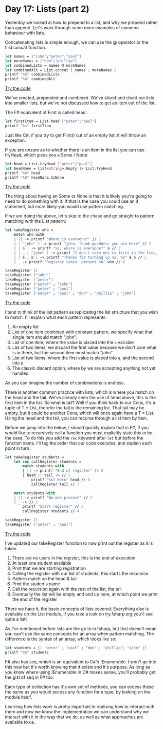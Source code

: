 # Day 17: Lists (part 2)

Yesterday we looked at how to prepend to a list, and why we prepend rather than append. Let's work through some more examples of common behaviour with lists.

Concatenating lists is simple enough, we can use the @ operator or the List.concat function.

```fsharp
let names = ["john";"peter";"paul"]
let moreNames = ["don";"phillip"]
let combinedLists = names @ moreNames
let combinedAlt = List.concat [ names ; moreNames ] 
printf "%A" combinedLists
printf "%A" combinedAlt
```
[Try the code](https://try.fsharp.org/#?code=DYUwLgBAdghgtiAzhAvBA2gIgFYHsAWUmA3JgA7ggBOJ5MArsJgLoCwAUKJHLlSAHLwkqDJgAmuIqTL4AlsGCyyLDlwgBjXHABGsqCDEAZWYjDI0sBMgACEHn0FXV4DVt36xAQWCQ0x0wB0mlDqMJDo0ELIxHa8AlEQzBAcZFR6YABmEJgApJ6Yrjp6Bv5mKWlQmdl5BZpFHt5gQA&html=DwCwLgtgNgfAsAKAAQqaApgQwCb2ag4CdMTJcMABwFp0BHAVwEsA3AXgCIBhAewDsw6AdQAqAT0roOSAMb9BAzoIAeYAPThoAbhkhMAJwDOJNgzAAzagA4OeQhqy5EhAEY9sYu6mBq3HvD6asEA&css=Q)

We've created, prepended and combined. We've sliced and diced our lists into smaller lists, but we've not discussed how to get an item out of the list.

The F# equivalent of First is called head:

```fsharp
let firstItem = List.head ["peter";"paul"]
printf "%s" firstItem
```

Just like C#, if you try to get First() out of an empty list, it will throw an exception.

If you are unsure as to whether there is an item in the list you can use tryHead, which gives you a Some / None:

```fsharp
let head = List.tryHead ["peter";"paul"]
let headNone = list<string>.Empty |> List.tryHead
printf "%A" head
printf "%b" headNone.IsNone
```
[Try the code](https://try.fsharp.org/#?code=DYUwLgBAFiCGAmEC8EAyBLAzmAdGATgJ4ASciA2gEQBWA9lAHaUDclA7usMJQLoCwAKFCQYCAHK0GIZBGBYwAHmz50DAOYA+HAFEAtgAcwhCAB8NaeXiKkEg-SoZgAZhEoBSAIKVoZOw+eubgBG3qLwElI4AJKYESBAA&html=DwCwLgtgNgfAsAKAAQqaApgQwCb2ag4CdMTJcMABwFp0BHAVwEsA3AXgCIBhAewDsw6AdQAqAT0roOSAMb9BAzoIAeYAPThoAbhkhMAJwDOJNgzAAzagA4OeQhqy5EhAEY9sYu6mBq3HvD6asEA&css=Q)

The thing about having an Some or None is that it is likely you're going to need to do something with it. If that is the case you could use an if statement, but more likely you would use pattern matching.

If we are doing the above, let's skip to the chase and go straight to pattern matching with the List pattern:

```fsharp
let takeRegister who =
    match who with
    | [] -> printf "Where is everyone?" // 1
    | [ "john" ] -> printf "john, thank goodness you are here" // 2
    | [ a ] -> printf "%s, where is everyone?" a // 3
    | [ _ ; "john" ] -> printf "I don't care who is first in the list, john is all that matters" // 4
    | [ a ; b ] -> printf "Thanks for turning up %s, %s" a b // 5
    | _ -> printf "Register taken: present %A" who // 6

takeRegister []
takeRegister ["john"]
takeRegister ["peter"]
takeRegister ["peter" ; "john"]
takeRegister ["peter" ; "paul"]
takeRegister ["peter" ; "paul" ; "don" ; "phillip" ; "john"]
```
[Try the code](https://try.fsharp.org/#?code=DYUwLgBGCGDWICUQHMCWBnMIBOEDuAFgPYQC8AsAFAQ0QC20YAxgfsfqmAVbRAD4QA2gF0IAWgB8EAA7ZUAOzAAzCACIA6gRwgIGCCABuOAJ5F5IAPyqIAehsQAjD1oDBagFZEC866Mky5RRVVT28AGigCaHlYCGQiIgATc3R0CFMAVwhobB0tXOs7CAAmZxpXbIg-KVkFZTUAUnQIwm1dNMMTM0traFt7AGYy-iEIAH0IAG4PLx8q8RrA+tUASQhEswBySCYcnUISPSVUbExdeUidYAwwCNCLvWhgYEjGekYsU8L7ABZhir60wARvN-LUgmoACpRGJpJREXBgDLYeQKZAQDLSCBNCJNXoQEFFACs-3GCwCdWCSDQmBwUDgIHkAC4AiB0IzIA0AILWA79CAANioVBg8GpNzpIhFDPFtNwghCs1UwmlYpQEvlqmk4BwytViHVcqEWp12Gs00V3j1lFFBppn2N2s+5rU0mgGWA1ttsodCqduqmrvdnsDqg2cwt0gIqGeqGkLstPmEQA&html=DwCwLgtgNgfAsAKAAQqaApgQwCb2ag4CdMTJcMABwFp0BHAVwEsA3AXgCIBhAewDsw6AdQAqAT0roOSAMb9BAzoIAeYAPThoAbhkhMAJwDOJNgzAAzagA4OeQhqy5EhAEY9sYu6mBq3HvD6asEA&css=Q)

I tend to think of the list pattern as replicating the list structure that you wish to match. I'll explain what each pattern represents:

1. An empty list
1. List of one item combined with constant pattern, we specify what that single item should match "john".
1. List of one item, where the value is placed into the ```a``` variable
1. List of two items, we discard the first value because we don't care what is in there, but the second item must match "john"
1. List of two items, where the first value is placed into ```a```, and the second into ```b```
1. The classic discard option, where by we are accepting anything not yet handled

As you can imagine the number of combinations is endless.

There is another common practice with lists, which is where you match on the head and the tail. We've already seen the use of head above, this is the first item in the list. So what is tail? Well if you think back to our Cons, it's a tuple of T * List<T>, therefor the tail is the remaining list. That tail may be empty, but it could be another Cons, which will once again have a T * List<T>. Using the head and the tail, you can recurse through a list item by item.

Before we jump into the below, I should quickly explain that in F#, if you would like to recursively call a function you must explicitly state this to be the case. To do this you add the ```rec``` keyword after ```let``` but before the function name. I'll tag the order that our code executes, and explain each point in turn.

```fsharp
let takeRegister students =
    let rec callRegister students =
        match students with
        | [] -> printf "End of register" // 8
        | head :: tail -> // 5
            printf "%s? Here" head // 6
            callRegister tail // 7

    match students with
    | [] -> printf "No-one present" // 1
    | _ -> // 2
        printf "Start register" // 3 
        callRegister students // 4

takeRegister []
takeRegister ["peter" ; "paul"]
```
[Try the code](https://try.fsharp.org/#?code=DYUwLgBGCGDWICUQHMCWBnMIBOFMFcATEAOzHQgF4BYAKAgYlEmxAGMI3phgk1MceMEVLkqdRpIgBbaGDYALISLIUA7qjAKJUhgB8IAbQC6EALQA+CAAdsqMgDMIAIgCiJQhAD2T1vyzYzhAA9MEQABw6ugYKINCeAFwJUNCowOZWoRAArFG6jLb2YE7OAKToAPwQABI4IEGx8SFhAGx5+ZzcvCgYASlpzRAA7HR5svJKBMSqEBpaeQYmGTZ2ji4Acl5mXiQgKyDookFZAIwLEAD6y1kATO0Fq8UuAMow2Cw9AoGDAMwQ9wwuDw+L1BFNRBQsgAWUa0GDwEFfIzGOiFNbOMyYrGY5x0eGIT59QzOazgHBBADcLms0HwwGcxiAA&html=DwCwLgtgNgfAsAKAAQqaApgQwCb2ag4CdMTJcMABwFp0BHAVwEsA3AXgCIBhAewDsw6AdQAqAT0roOSAMb9BAzoIAeYAPThoAbhkhMAJwDOJNgzAAzagA4OeQhqy5EhAEY9sYu6mBq3HvD6asEA&css=Q)

I've updated our takeRegister function to now print out the register as it is taken.

1. There are no users in the register, this is the end of execution
1. At least one student available
1. Print that we are starting registration
1. Calling the register with our list of students, this starts the recursion
1. Pattern match on the head & tail
1. Print the studen's name
1. Call the recursion again with the rest of the list, the tail
1. Eventually the list will be empty and end up here, at which point we print the end of the register

There we have it, the basic concepts of lists covered. Everything else is available on the List module, if you take a look on try.fsharp.org you'll see quite a list!

As I've mentioned before lists are the go to in fsharp, but that doesn't mean you can't use the same concepts for an array when pattern matching. The difference is the syntax of an array, which looks like so:

```fsharp
let students = [| "peter" ; "paul" ; "don" ; "phillip"; "john" |]
printf "%A" students
```

F# also has seq, which is an equivalent to C#'s IEnumerable. I won't go into this now but it's worth knowing that it exists and it's purpose. As long as you know where using IEnumerable in C# makes sense, you'll probably get the gist of seq in F# too.

Each type of collection has it's own set of methods, you can access these the same as you would access any function for a type, by looking on the module itself.

Learning how lists work is pretty important in realising how to interact with them and now we know the implementation we can understand why we interact with it in the way that we do, as well as what approaches are available to us.